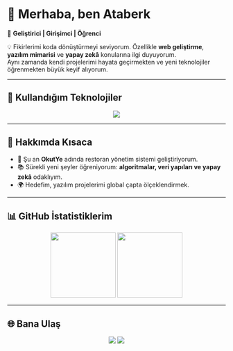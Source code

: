 # 👋 Merhaba, ben Ataberk  

🚀 **Geliştirici | Girişimci | Öğrenci**  

💡 Fikirlerimi koda dönüştürmeyi seviyorum. Özellikle **web geliştirme**, **yazılım mimarisi** ve **yapay zekâ** konularına ilgi duyuyorum.  
Aynı zamanda kendi projelerimi hayata geçirmekten ve yeni teknolojiler öğrenmekten büyük keyif alıyorum.  

---

## 🔧 Kullandığım Teknolojiler
<p align="center">
  <img src="https://skillicons.dev/icons?i=python,flask,html,css,js,tailwind,sqlite,git,github,csharp" />
</p>

---

## 📌 Hakkımda Kısaca
- 🎯 Şu an **OkutYe** adında restoran yönetim sistemi geliştiriyorum.  
- 📚 Sürekli yeni şeyler öğreniyorum: **algoritmalar, veri yapıları ve yapay zekâ** odaklıyım.  
- 🌍 Hedefim, yazılım projelerimi global çapta ölçeklendirmek.  

---

## 📊 GitHub İstatistiklerim
<p align="center">
  <img src="https://github-readme-stats.vercel.app/api?username=ataberkkurt&show_icons=true&theme=radical" height="150"/>
  <img src="https://github-readme-stats.vercel.app/api/top-langs/?username=ataberkkurt&layout=compact&theme=radical" height="150"/>
</p>

---

## 🌐 Bana Ulaş
<p align="center">
  <a href="https://www.linkedin.com/in/atadev"><img src="https://img.shields.io/badge/LinkedIn-0077B5?logo=linkedin&logoColor=white"/></a>
  <a href="mailto:ataberkkurttt@icloud.com"><img src="https://img.shields.io/badge/E%20Mail-D14836?logo=gmail&logoColor=white"/></a>
</p>
